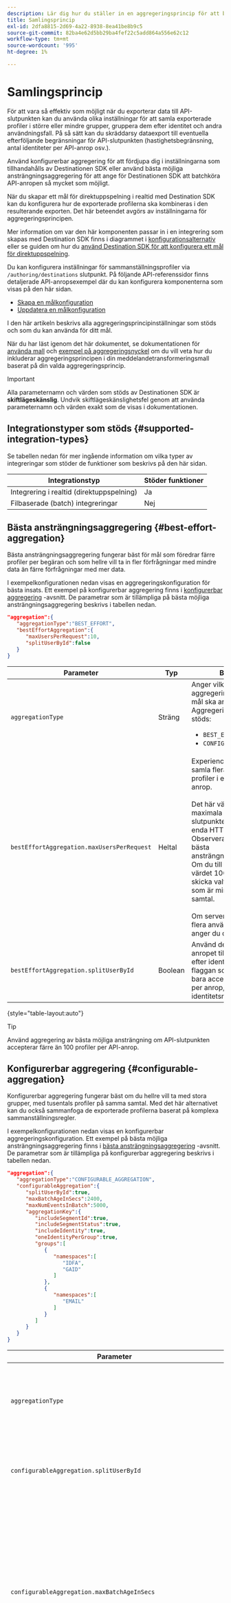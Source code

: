 ```yaml
---
description: Lär dig hur du ställer in en aggregeringsprincip för att bestämma hur HTTP-begäranden till ditt mål ska grupperas och grupperas.
title: Samlingsprincip
exl-id: 2dfa8815-2d69-4a22-8938-8ea41be8b9c5
source-git-commit: 82ba4e62d5bb29ba4fef22c5add864a556e62c12
workflow-type: tm+mt
source-wordcount: '995'
ht-degree: 1%

---
```


# Samlingsprincip

För att vara så effektiv som möjligt när du exporterar data till API-slutpunkten kan du använda olika inställningar för att samla exporterade profiler i större eller mindre grupper, gruppera dem efter identitet och andra användningsfall. På så sätt kan du skräddarsy dataexport till eventuella efterföljande begränsningar för API-slutpunkten (hastighetsbegränsning, antal identiteter per API-anrop osv.).

Använd konfigurerbar aggregering för att fördjupa dig i inställningarna som tillhandahålls av Destinationen SDK eller använd bästa möjliga ansträngningsaggregering för att ange för Destinationen SDK att batchköra API-anropen så mycket som möjligt.

När du skapar ett mål för direktuppspelning i realtid med Destination SDK kan du konfigurera hur de exporterade profilerna ska kombineras i den resulterande exporten. Det här beteendet avgörs av inställningarna för aggregeringsprincipen.

Mer information om var den här komponenten passar in i en integrering som skapas med Destination SDK finns i diagrammet i [konfigurationsalternativ](../configuration-options.md) eller se guiden om hur du [använd Destination SDK för att konfigurera ett mål för direktuppspelning](../../guides/configure-destination-instructions.md#create-destination-configuration).

Du kan konfigurera inställningar för sammanställningsprofiler via `/authoring/destinations` slutpunkt. På följande API-referenssidor finns detaljerade API-anropsexempel där du kan konfigurera komponenterna som visas på den här sidan.

* [Skapa en målkonfiguration](../../authoring-api/destination-configuration/create-destination-configuration.md)
* [Uppdatera en målkonfiguration](../../authoring-api/destination-configuration/update-destination-configuration.md)

I den här artikeln beskrivs alla aggregeringsprincipinställningar som stöds och som du kan använda för ditt mål.

När du har läst igenom det här dokumentet, se dokumentationen för [använda mall](../../functionality/destination-server/message-format.md#using-templating) och [exempel på aggregeringsnyckel](../../functionality/destination-server/message-format.md#template-aggregation-key) om du vill veta hur du inkluderar aggregeringsprincipen i din meddelandetransformeringsmall baserat på din valda aggregeringsprincip.

>[!IMPORTANT]
>
>Alla parameternamn och värden som stöds av Destinationen SDK är **skiftlägeskänslig**. Undvik skiftlägeskänslighetsfel genom att använda parameternamn och värden exakt som de visas i dokumentationen.

## Integrationstyper som stöds {#supported-integration-types}

Se tabellen nedan för mer ingående information om vilka typer av integreringar som stöder de funktioner som beskrivs på den här sidan.

| Integrationstyp | Stöder funktioner |
|---|---|
| Integrering i realtid (direktuppspelning) | Ja |
| Filbaserade (batch) integreringar | Nej |

## Bästa ansträngningsaggregering {#best-effort-aggregation}

Bästa ansträngningsaggregering fungerar bäst för mål som föredrar färre profiler per begäran och som hellre vill ta in fler förfrågningar med mindre data än färre förfrågningar med mer data.

I exempelkonfigurationen nedan visas en aggregeringskonfiguration för bästa insats. Ett exempel på konfigurerbar aggregering finns i [konfigurerbar aggregering](#configurable-aggregation) -avsnitt. De parametrar som är tillämpliga på bästa möjliga ansträngningsaggregering beskrivs i tabellen nedan.

```json
"aggregation":{
   "aggregationType":"BEST_EFFORT",
   "bestEffortAggregation":{
      "maxUsersPerRequest":10,
      "splitUserById":false
   }
}
```

| Parameter | Typ | Beskrivning |
|---------|----------|------|
| `aggregationType` | Sträng | Anger vilken typ av aggregeringsprincip som ditt mål ska använda. Aggregeringstyper som stöds: <ul><li>`BEST_EFFORT`</li><li>`CONFIGURABLE_AGGREGATION`</li></ul> |
| `bestEffortAggregation.maxUsersPerRequest` | Heltal | Experience Platform kan samla flera exporterade profiler i ett enda HTTP-anrop. <br><br>Det här värdet anger det maximala antalet profiler som slutpunkten ska ta emot i ett enda HTTP-anrop. Observera att detta är en bästa ansträngningsaggregering. Om du till exempel anger värdet 100 kan Platform skicka valfritt antal profiler som är mindre än 100 på ett samtal. <br><br> Om servern inte accepterar flera användare per begäran anger du det här värdet till `1`. |
| `bestEffortAggregation.splitUserById` | Boolean | Använd den här flaggan om anropet till målet ska delas efter identitet. Ange den här flaggan som `true` om servern bara accepterar en identitet per anrop, för ett givet identitetsnamnutrymme. |

{style="table-layout:auto"}

>[!TIP]
>
>Använd aggregering av bästa möjliga ansträngning om API-slutpunkten accepterar färre än 100 profiler per API-anrop.

## Konfigurerbar aggregering {#configurable-aggregation}

Konfigurerbar aggregering fungerar bäst om du hellre vill ta med stora grupper, med tusentals profiler på samma samtal. Med det här alternativet kan du också sammanfoga de exporterade profilerna baserat på komplexa sammanställningsregler.

I exempelkonfigurationen nedan visas en konfigurerbar aggregeringskonfiguration. Ett exempel på bästa möjliga ansträngningsaggregering finns i [bästa ansträngningsaggregering](#best-effort-aggregation) -avsnitt. De parametrar som är tillämpliga på konfigurerbar aggregering beskrivs i tabellen nedan.

```json
"aggregation":{
   "aggregationType":"CONFIGURABLE_AGGREGATION",
   "configurableAggregation":{
      "splitUserById":true,
      "maxBatchAgeInSecs":2400,
      "maxNumEventsInBatch":5000,
      "aggregationKey":{
         "includeSegmentId":true,
         "includeSegmentStatus":true,
         "includeIdentity":true,
         "oneIdentityPerGroup":true,
         "groups":[
            {
               "namespaces":[
                  "IDFA",
                  "GAID"
               ]
            },
            {
               "namespaces":[
                  "EMAIL"
               ]
            }
         ]
      }
   }
}
```

| Parameter | Typ | Beskrivning |
|---------|----------|------|
| `aggregationType` | Sträng | Anger vilken typ av aggregeringsprincip som ditt mål ska använda. Aggregeringstyper som stöds: <ul><li>`BEST_EFFORT`</li><li>`CONFIGURABLE_AGGREGATION`</li></ul> |
| `configurableAggregation.splitUserById` | Boolean | Använd den här flaggan om anropet till målet ska delas efter identitet. Ange den här flaggan som `true` om servern bara accepterar en identitet per anrop, för ett givet identitetsnamnutrymme. |
| `configurableAggregation.maxBatchAgeInSecs` | Heltal | Används i konjugering med `maxNumEventsInBatch`anger den här parametern hur länge Experience Platform ska vänta tills ett API-anrop skickas till slutpunkten. <ul><li>Minsta värde (sekunder): 1 800</li><li>Högsta värde (sekunder): 3 600</li></ul> Om du till exempel använder maxvärdet för båda parametrarna väntar Experience Platform antingen 3600 sekunder ELLER tills det finns 1000 kvalificerade profiler innan API-anropet görs, beroende på vilket som inträffar först. |
| `configurableAggregation.maxNumEventsInBatch` | Heltal | Används tillsammans med `maxBatchAgeInSecs`anger den här parametern hur många kvalificerade profiler som ska aggregeras i ett API-anrop. <ul><li>Minsta värde: 1000</li><li>Högsta värde: 10000</li></ul> Om du till exempel använder maxvärdet för båda parametrarna väntar Experience Platform antingen 3600 sekunder ELLER tills det finns 1000 kvalificerade profiler innan API-anropet görs, beroende på vilket som inträffar först. |
| `configurableAggregation.aggregationKey` | – | Gör att du kan sammanställa de exporterade profilerna som är mappade till målet baserat på parametrarna som beskrivs nedan. |
| `configurableAggregation.aggregationKey.includeSegmentId` | Boolean | Ställ in den här parametern på `true` om du vill gruppera profiler som exporterats till ditt mål efter målgrupps-ID. |
| `configurableAggregation.aggregationKey.includeSegmentStatus` | Boolean | Ange både den här parametern och `includeSegmentId` till `true`om du vill gruppera profiler som exporterats till ditt mål efter målgrupps-ID och målgruppsstatus. |
| `configurableAggregation.aggregationKey.includeIdentity` | Boolean | Ställ in den här parametern på `true` om du vill gruppera profiler som exporterats till ditt mål efter identitetsnamnutrymme. |
| `configurableAggregation.aggregationKey.oneIdentityPerGroup` | Boolean | Ange den här parametern till `true` om du vill att de exporterade profilerna ska samlas i grupper baserat på en enda identitet (GAID, IDFA, telefonnummer, e-post osv.). |
| `configurableAggregation.aggregationKey.groups` | Array | Skapa listor med identitetsgrupper om du vill gruppera profiler som exporterats till ditt mål med grupper av identitetsnamnutrymmen. Du kan t.ex. kombinera profiler som innehåller IDFA- och GAID-mobilidentifierare i ett anrop till ditt mål och e-postmeddelanden i ett annat genom att använda konfigurationen som visas i exemplet ovan. |

{style="table-layout:auto"}

## Nästa steg {#next-steps}

När du har läst den här artikeln bör du få en bättre förståelse för hur du kan konfigurera aggregeringsregler för ditt mål.

Mer information om de andra målkomponenterna finns i följande artiklar:

* [Konfiguration av kundautentisering](customer-authentication.md)
* [OAuth2-auktorisering](oauth2-authorization.md)
* [Kunddatafält](customer-data-fields.md)
* [Gränssnittsattribut](ui-attributes.md)
* [Schemakonfiguration](schema-configuration.md)
* [Konfiguration av namnutrymme för identitet](identity-namespace-configuration.md)
* [Mappningskonfigurationer som stöds](supported-mapping-configurations.md)
* [Destinationsleverans](destination-delivery.md)
* [Konfiguration av målgruppsmetadata](audience-metadata-configuration.md)
* [Batchkonfiguration](batch-configuration.md)
* [Krav på historisk profil](historical-profile-qualifications.md)
